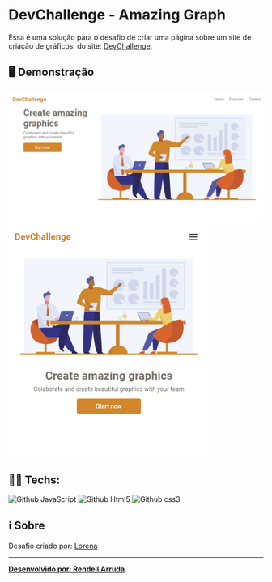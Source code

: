 # DevChallenge - Amazing Graph

Essa é uma solução para o desafio de criar uma página sobre um site de criação de gráficos. do site: [DevChallenge](https://www.devchallenge.com.br/).

## 🖥️ Demonstração

![](./capa-desktop.png)
![](./capa-mobile.png)

## 👨‍💻 Techs:

![Github JavaScript](https://img.shields.io/badge/avaScript-F7DF1E?style=for-the-badge&logo=javascript&logoColor=black) ![Github Html5](https://img.shields.io/badge/HTML5-E34F26?style=for-the-badge&logo=html5&logoColor=white) ![Github css3](https://img.shields.io/badge/CSS3-1572B6?style=for-the-badge&logo=css3&logoColor=white)

## ℹ️ Sobre

<p>Desafio criado por: <a href="(https://github.com/Lorenalgm)">Lorena<p>

---

**Desenvolvido por: [Rendell Arruda](https://github.com/rendell-arruda/).**
